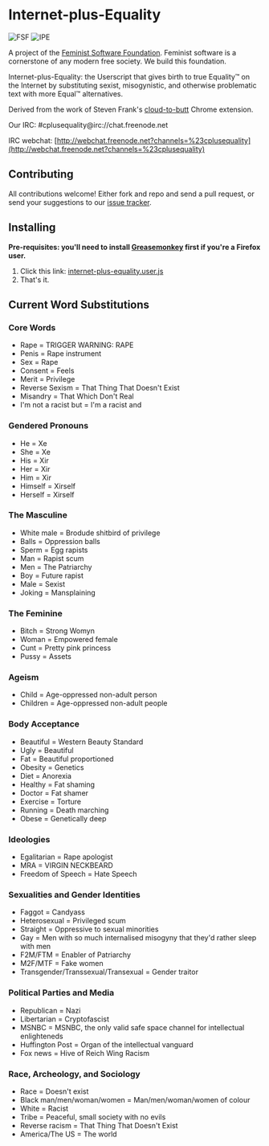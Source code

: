 Internet-plus-Equality
======================

  ![FSF](http://i.imgur.com/ZhTU8r3.png)
  ![IPE](http://i.imgur.com/PnFjHwO.png)

A project of the [Feminist Software Foundation](http://feministsoftwarefoundation.org/). Feminist software is a cornerstone of any modern free society. We build this foundation.

Internet-plus-Equality: the Userscript that gives birth to true Equality™ on the Internet by substituting sexist, misogynistic, and otherwise problematic text with more Equal™ alternatives.

Derived from the work of Steven Frank's [cloud-to-butt](https://github.com/panicsteve/cloud-to-butt) Chrome extension.

Our IRC: #cplusequality@irc://chat.freenode.net
 
IRC webchat: [http://webchat.freenode.net?channels=%23cplusequality](http://webchat.freenode.net?channels=%23cplusequality)


Contributing
------------

All contributions welcome!  Either fork and repo and send a pull request, or send your suggestions to our [issue tracker](https://github.com/Feminist-Software-Foundation/Internet-plus-Equality/issues).


Installing
----------

**Pre-requisites: you'll need to install [Greasemonkey](https://addons.mozilla.org/firefox/addon/greasemonkey/) first if you're a Firefox user.**

1. Click this link: [internet-plus-equality.user.js](https://github.com/Feminist-Software-Foundation/Internet-plus-Equality/raw/master/internet-plus-equality.user.js)
2. That's it.

Current Word Substitutions
--------------------------

### Core Words
* Rape = TRIGGER WARNING: RAPE
* Penis = Rape instrument
* Sex = Rape
* Consent = Feels
* Merit = Privilege
* Reverse Sexism = That Thing That Doesn't Exist
* Misandry = That Which Don't Real
* I'm not a racist but = I'm a racist and

### Gendered Pronouns
* He = Xe
* She = Xe
* His = Xir
* Her = Xir
* Him = Xir
* Himself = Xirself
* Herself = Xirself

### The Masculine
* White male = Brodude shitbird of privilege
* Balls = Oppression balls
* Sperm = Egg rapists
* Man = Rapist scum
* Men = The Patriarchy
* Boy = Future rapist
* Male = Sexist
* Joking = Mansplaining

### The Feminine
* Bitch = Strong Womyn
* Woman = Empowered female
* Cunt = Pretty pink princess
* Pussy = Assets

### Ageism
* Child = Age-oppressed non-adult person
* Children = Age-oppressed non-adult people

### Body Acceptance
* Beautiful = Western Beauty Standard
* Ugly = Beautiful
* Fat = Beautiful proportioned
* Obesity = Genetics
* Diet = Anorexia
* Healthy = Fat shaming
* Doctor = Fat shamer
* Exercise = Torture
* Running = Death marching
* Obese = Genetically deep

### Ideologies
* Egalitarian = Rape apologist
* MRA = VIRGIN NECKBEARD
* Freedom of Speech = Hate Speech

### Sexualities and Gender Identities
* Faggot = Candyass
* Heterosexual = Privileged scum
* Straight = Oppressive to sexual minorities
* Gay = Men with so much internalised misogyny that they'd rather sleep with men
* F2M/FTM = Enabler of Patriarchy
* M2F/MTF = Fake women
* Transgender/Transsexual/Transexual = Gender traitor

### Political Parties and Media
* Republican = Nazi
* Libertarian = Cryptofascist
* MSNBC = MSNBC, the only valid safe space channel for intellectual enlighteneds
* Huffington Post = Organ of the intellectual vanguard
* Fox news = Hive of Reich Wing Racism

### Race, Archeology, and Sociology
* Race = Doesn't exist
* Black man/men/woman/women = Man/men/woman/women of colour
* White = Racist
* Tribe = Peaceful, small society with no evils
* Reverse racism = That Thing That Doesn't Exist
* America/The US = The world
